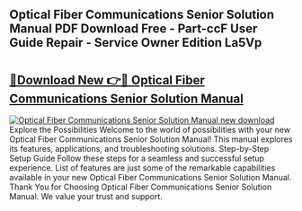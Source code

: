 ## Optical Fiber Communications Senior Solution Manual PDF Download Free - Part-ccF User Guide Repair - Service Owner Edition La5Vp

# <h2><a href="http://bc84245.oget.top/?id=Optical+Fiber+Communications+Senior+Solution+Manual">🔗Download New 👉🔴 Optical Fiber Communications Senior Solution Manual</a></h2>

[![Optical Fiber Communications Senior Solution Manual new download](https://i.imgur.com/5g1atiW.png)](http://bc84245.oget.top/?id=Optical+Fiber+Communications+Senior+Solution+Manual)
Explore the Possibilities Welcome to the world of possibilities with your new Optical Fiber Communications Senior Solution Manual! This manual explores its features, applications, and troubleshooting solutions. Step-by-Step Setup Guide Follow these steps for a seamless and successful setup experience. List of features are just some of the remarkable capabilities available in your new Optical Fiber Communications Senior Solution Manual. Thank You for Choosing Optical Fiber Communications Senior Solution Manual. We value your trust and support.
